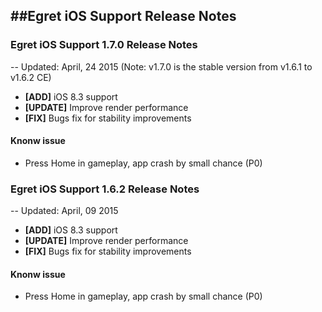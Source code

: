 ##Egret iOS Support Release Notes
---

### Egret iOS Support 1.7.0 Release Notes
--
Updated: April, 24 2015
(Note: v1.7.0 is the stable version from v1.6.1 to v1.6.2 CE)
- **[ADD]** iOS 8.3 support
- **[UPDATE]** Improve render performance
- **[FIX]** Bugs fix for stability improvements

#### Knonw issue
- Press Home in gameplay, app crash by small chance (P0)

### Egret iOS Support 1.6.2 Release Notes
--
Updated: April, 09 2015
- **[ADD]** iOS 8.3 support
- **[UPDATE]** Improve render performance
- **[FIX]** Bugs fix for stability improvements

#### Knonw issue
- Press Home in gameplay, app crash by small chance (P0)